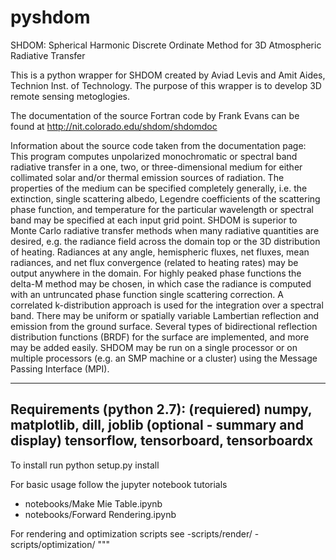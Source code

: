 # pyshdom

SHDOM: Spherical Harmonic Discrete Ordinate Method for 3D Atmospheric Radiative Transfer

This is a python wrapper for SHDOM created by Aviad Levis and Amit Aides, Technion Inst. of Technology.
The purpose of this wrapper is to develop 3D remote sensing metoglogies. 

The documentation of the source Fortran code by Frank Evans can be found at
http://nit.colorado.edu/shdom/shdomdoc

Information about the source code taken from the documentation page:
This program computes unpolarized monochromatic or spectral band radiative transfer in a one, two,
or three-dimensional medium for either collimated solar and/or thermal emission sources of radiation.
The properties of the medium can be specified completely generally, i.e. the extinction, single 
scattering albedo, Legendre coefficients of the scattering phase function, and temperature for
the particular wavelength or spectral band may be specified at each input grid point. SHDOM is
superior to Monte Carlo radiative transfer methods when many radiative quantities are desired,
e.g. the radiance field across the domain top or the 3D distribution of heating. Radiances at
any angle, hemispheric fluxes, net fluxes, mean radiances, and net flux convergence (related
to heating rates) may be output anywhere in the domain. For highly peaked phase functions the 
delta-M method may be chosen, in which case the radiance is computed with an untruncated phase
function single scattering correction. A correlated k-distribution approach is used for the
integration over a spectral band. There may be uniform or spatially variable Lambertian
reflection and emission from the ground surface. Several types of bidirectional reflection
distribution functions (BRDF) for the surface are implemented, and more may be added easily.
SHDOM may be run on a single processor or on multiple processors (e.g. an SMP machine or a
cluster) using the Message Passing Interface (MPI).

---

Requirements (python 2.7):
 (requiered) numpy, matplotlib, dill, joblib
 (optional - summary and display) tensorflow, tensorboard, tensorboardx
---

To install run
python setup.py install

For basic usage follow the jupyter notebook tutorials
 - notebooks/Make Mie Table.ipynb
 - notebooks/Forward Rendering.ipynb
 
For rendering and optimization scripts see
 -scripts/render/
 -scripts/optimization/
"""
